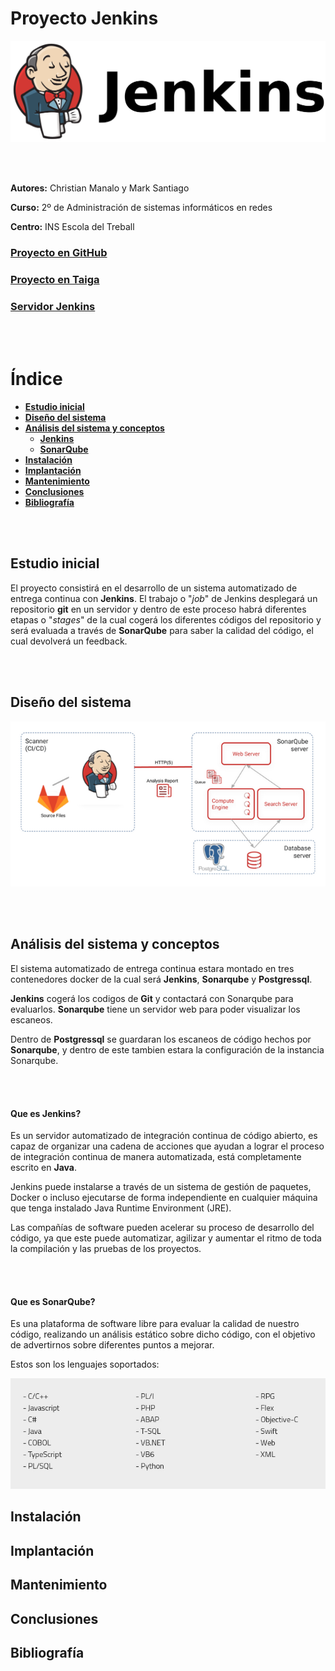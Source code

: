 # Proyecto Jenkins

[![Jenkins photo][jenkins-photo]][jenkins-url]

<br><br>

**Autores:**  Christian Manalo y Mark Santiago  

**Curso:** 2º de Administración de sistemas informáticos en redes

**Centro:** INS Escola del Treball


### [Proyecto en GitHub](https://github.com/isx47328890/projecte-jenkins)

### [Proyecto en Taiga](https://tree.taiga.io/project/isx47328890-projecte-jenkins/timeline)

### [Servidor Jenkins](http://18.198.155.247:8080/)


<br><br>

# Índice

- **[Estudio inicial](#estudio-inicial)**
- **[Diseño del sistema](#diseño-del-sistema)**
- **[Análisis del sistema y conceptos](#análisis-del-sistema-y-conceptos)**
  - **[Jenkins](#que-es-jenkins)**
  - **[SonarQube](#que-es-sonarqube)**
- **[Instalación](#instalación)**
- **[Implantación](#implantación)**
- **[Mantenimiento](#mantenimiento)**
- **[Conclusiones](#conclusiones)**
- **[Bibliografía](#bibliografía)**

<br><br>

## Estudio inicial

El proyecto consistirá en el desarrollo de un sistema automatizado de entrega continua con **Jenkins**. El trabajo o "*job*" de Jenkins desplegará un repositorio **git** en un servidor y dentro de este proceso habrá diferentes etapas o "*stages*" de la cual cogerá los diferentes códigos del repositorio y será evaluada a través de **SonarQube** para saber la calidad del código, el cual devolverá un feedback.

<br><br>

## Diseño del sistema

![System photo][system-photo]

<br><br>

## Análisis del sistema y conceptos

El sistema automatizado de entrega continua estara montado en tres contenedores docker de la cual será **Jenkins**, **Sonarqube** y **Postgressql**. 

**Jenkins** cogerá los codigos de **Git** y contactará con Sonarqube para evaluarlos. **Sonarqube** tiene un servidor web para poder visualizar los escaneos.

Dentro de **Postgressql** se guardaran los escaneos de código hechos por **Sonarqube**, y dentro de este tambien estara la configuración de la instancia Sonarqube.

<br><br>

#### Que es Jenkins?
Es un servidor automatizado de integración continua de código abierto, es capaz de organizar una cadena de acciones que ayudan a lograr el proceso de integración continua de manera automatizada,  está completamente escrito en **Java**.

Jenkins puede instalarse a través de un sistema de gestión de paquetes, Docker o incluso ejecutarse de forma independiente en cualquier máquina que tenga instalado Java Runtime Environment (JRE).

Las compañías de software pueden acelerar su proceso de desarrollo del código, ya que este puede automatizar, agilizar y aumentar el ritmo de toda la compilación y las pruebas de los proyectos.

<br><br>

#### Que es SonarQube? 
Es una plataforma de software libre para evaluar la calidad de nuestro código, realizando un análisis estático sobre dicho código, con el objetivo de advertirnos sobre diferentes puntos a mejorar.

Estos son los lenguajes soportados:

![Sonarqube photo][sonarqube-photo]

## Instalación

## Implantación

## Mantenimiento

## Conclusiones

## Bibliografía



[jenkins-photo]: img/Jenkins.png
[jenkins-url]: https://www.jenkins.io/
[taiga-url]: https://tree.taiga.io/project/isx47328890-projecte-jenkins/timeline
[system-photo]: img/system_photo.png
[sonarqube-photo]: img/lenguajes_sonarqube.jpg

